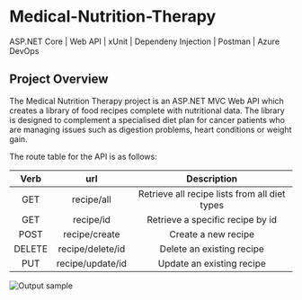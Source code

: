 # Medical-Nutrition-Therapy
ASP.NET Core | Web API | xUnit | Dependeny Injection | Postman | Azure DevOps

## Project Overview
The Medical Nutrition Therapy project is an ASP.NET MVC Web API which creates a library of food recipes complete with nutritional data. The library is designed to complement a specialised diet plan for cancer patients who are managing issues such as digestion problems, heart conditions or weight gain.

The route table for the API is as follows:

| Verb   | url                     |                      Description                               |
|:------:|:-----------------------:|:--------------------------------------------------------------:|
| GET    | recipe/all              | Retrieve all recipe lists from all diet types                  |
| GET    | recipe/id               | Retrieve a specific recipe by id                               |
| POST   | recipe/create           | Create a new recipe                                            |
| DELETE | recipe/delete/id        | Delete an existing recipe                                      |
| PUT    | recipe/update/id        | Update an existing recipe                                      |

![Output sample](https://github.com/Mike-Wilkins/Medical-Nutrition-Therapy/blob/master/TissueSampleApp2.gif)
